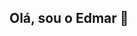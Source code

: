 ## Olá, sou o Edmar 👋

<!--
Técnico de Informática e Programador Web especializado em Laravel, HTML,CSS e MySql. 
Com interesse em Suporte técnico, Banco de Dados e Análise de Dados...

--Projetos em Destaques--

-Gerador de Senhas (PHP + MYSQL)
-Sistema de controle de Estoque (PHP + MYSQL)

VAMOS COLABORAR?
Enderec: Luanda, Angola
Contact: edmarmatias828@gmail.com
